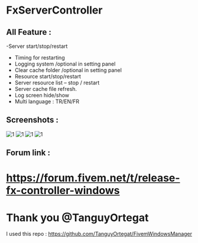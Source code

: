 # FxServerController

## All Feature :

-Server start/stop/restart
- Timing for restarting
- Logging system /optional in setting panel
- Clear cache folder /optional in setting panel
- Resource start/stop/restart
- Server resource list – stop / restart
- Server cache file refresh.
- Log screen hide/show
- Multi language : TR/EN/FR

## Screenshots : 
![1](https://forum.fivem.net/uploads/default/original/3X/b/1/b126a32b77b3434eb6181bdcf3b1c5d397411292.png)
![1](https://forum.fivem.net/uploads/default/original/3X/6/d/6d77eca096d89ec2f90d8d8e3eea9a05408a7a8e.png)
![1](https://forum.fivem.net/uploads/default/original/3X/6/1/6175c99e33dd6d9ed258e3520d3cf621743f37db.png)
![1](https://forum.fivem.net/uploads/default/original/3X/d/a/dac4d0cf236566ad8661a98b75b2c71efe7fa0bf.png)





## Forum link : 
# https://forum.fivem.net/t/release-fx-controller-windows

# Thank you @TanguyOrtegat

I used this repo : https://github.com/TanguyOrtegat/FivemWindowsManager
